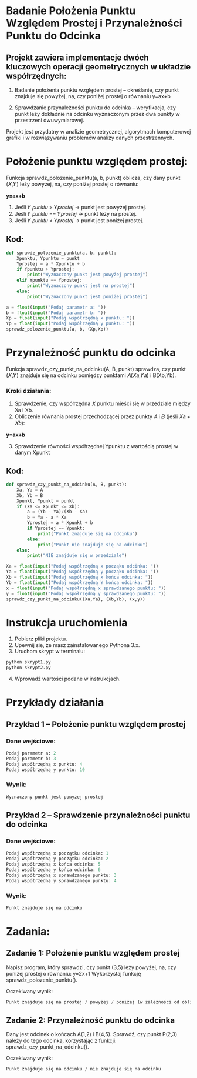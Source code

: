 # Badanie Położenia Punktu Względem Prostej i Przynależności Punktu do Odcinka
## Projekt zawiera implementacje dwóch kluczowych operacji geometrycznych w układzie współrzędnych:

1. Badanie położenia punktu względem prostej – określanie, czy punkt znajduje się powyżej, na, czy poniżej prostej o równaniu y=ax+b

2. Sprawdzanie przynależności punktu do odcinka – weryfikacja, czy punkt leży dokładnie na odcinku wyznaczonym przez dwa punkty w przestrzeni dwuwymiarowej.
   
Projekt jest przydatny w analizie geometrycznej, algorytmach komputerowej grafiki i w rozwiązywaniu problemów analizy danych przestrzennych.

# Położenie punktu względem prostej:
Funkcja sprawdz_polozenie_punktu(a, b, punkt) oblicza, czy dany punkt 
(𝑋,𝑌) leży powyżej, na, czy poniżej prostej o równaniu:

**y=ax+b**

1. Jeśli 𝑌 𝑝𝑢𝑛𝑘𝑡𝑢 > 𝑌𝑝𝑟𝑜𝑠𝑡𝑒𝑗 → punkt jest powyżej prostej.
2. Jeśli 𝑌 𝑝𝑢𝑛𝑘𝑡𝑢 == 𝑌𝑝𝑟𝑜𝑠𝑡𝑒𝑗 → punkt leży na prostej.
3. Jeśli 𝑌 𝑝𝑢𝑛𝑘𝑡𝑢 < 𝑌𝑝𝑟𝑜𝑠𝑡𝑒𝑗 → punkt jest poniżej prostej.

## Kod:
```python
def sprawdz_polozenie_punktu(a, b, punkt):
    Xpunktu, Ypunktu = punkt
    Yprostej = a * Xpunktu + b
    if Ypunktu > Yprostej:
        print("Wyznaczony punkt jest powyżej prostej")
    elif Ypunktu == Yprostej:
        print("Wyznaczony punkt jest na prostej")
    else:
        print("Wyznaczony punkt jest poniżej prostej")

a = float(input("Podaj parametr a: "))
b = float(input("Podaj parametr b: "))
Xp = float(input("Podaj współrzędną x punktu: "))
Yp = float(input("Podaj współrzędną y punktu: "))
sprawdz_polozenie_punktu(a, b, (Xp,Xp))
```

# Przynależność punktu do odcinka
Funkcja sprawdz_czy_punkt_na_odcinku(A, B, punkt) sprawdza, czy punkt (𝑋,𝑌) znajduje się na odcinku pomiędzy punktami 𝐴(𝑋𝑎,𝑌𝑎) i B(Xb,Yb).

### Kroki działania:
1. Sprawdzenie, czy współrzędna 𝑋 punktu mieści się w przedziale między Xa i Xb.
2. Obliczenie równania prostej przechodzącej przez punkty 𝐴 i 𝐵 (jeśli 𝑋𝑎 ≠ 𝑋𝑏):
   
**y=ax+b**

3. Sprawdzenie równości współrzędnej Ypunktu z wartością prostej w danym Xpunkt

## Kod:
```python
def sprawdz_czy_punkt_na_odcinku(A, B, punkt):
    Xa, Ya = A
    Xb, Yb = B
    Xpunkt, Ypunkt = punkt
    if (Xa <= Xpunkt <= Xb):
        a = (Yb - Ya)/(Xb - Xa)
        b = Ya - a * Xa
        Yprostej = a * Xpunkt + b
        if Yprostej == Ypunkt:
            print("Punkt znajduje się na odcinku")
        else:
            print("Punkt nie znajduje się na odcinku")
    else:
        print("NIE znajduje się w przedziale")

Xa = float(input("Podaj współrzędną x począku odcinka: "))
Ya = float(input("Podaj współrzędną y począku odcinka: "))
Xb = float(input("Podaj współrzędną x końca odcinka: "))
Yb = float(input("Podaj współrzędną Y końca odcinka: "))
x = float(input("Podaj współrzędną x sprawdzanego punktu: "))
y = float(input("Podaj współrzędną y sprawdzanego punktu: "))
sprawdz_czy_punkt_na_odcinku((Xa,Ya), (Xb,Yb), (x,y))
```

# Instrukcja uruchomienia
1. Pobierz pliki projektu.
2. Upewnij się, że masz zainstalowanego Pythona 3.x.
3. Uruchom skrypt w terminalu:
```python
python skrypt1.py
python skrypt2.py
```
4. Wprowadź wartości podane w instrukcjach.

# Przykłady działania
## Przykład 1 – Położenie punktu względem prostej
### Dane wejściowe:
```python
Podaj parametr a: 2
Podaj parametr b: 3
Podaj współrzędną x punktu: 4
Podaj współrzędną y punktu: 10
```
### Wynik:
```python
Wyznaczony punkt jest powyżej prostej
```

## Przykład 2 – Sprawdzenie przynależności punktu do odcinka
### Dane wejściowe:
```python
Podaj współrzędną x początku odcinka: 1
Podaj współrzędną y początku odcinka: 2
Podaj współrzędną x końca odcinka: 5
Podaj współrzędną y końca odcinka: 6
Podaj współrzędną x sprawdzanego punktu: 3
Podaj współrzędną y sprawdzanego punktu: 4
```

### Wynik:
```python
Punkt znajduje się na odcinku
```

# Zadania:
## Zadanie 1: Położenie punktu względem prostej
Napisz program, który sprawdzi, czy punkt (3,5) leży powyżej, na, czy poniżej prostej o równaniu:
y=2x+1
Wykorzystaj funkcję sprawdz_polozenie_punktu().

Oczekiwany wynik:
```python
Punkt znajduje się na prostej / powyżej / poniżej (w zależności od obliczeń)
```

## Zadanie 2: Przynależność punktu do odcinka
Dany jest odcinek o końcach A(1,2) i B(4,5).
Sprawdź, czy punkt P(2,3) należy do tego odcinka, korzystając z funkcji:
sprawdz_czy_punkt_na_odcinku().

Oczekiwany wynik:
```python
Punkt znajduje się na odcinku / nie znajduje się na odcinku
```

